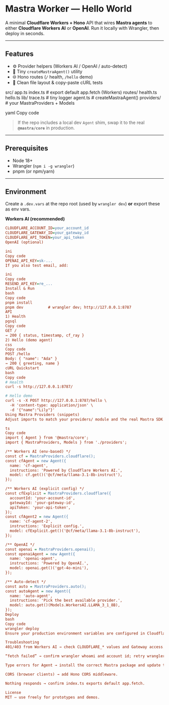 # Mastra Worker — Hello World

A minimal **Cloudflare Workers + Hono** API that wires **Mastra agents** to either **Cloudflare Workers AI** or **OpenAI**. Run it locally with Wrangler, then deploy in seconds.

---

## Features

- ⚙️ Provider helpers (Workers AI / OpenAI / auto-detect)
- 🤖 Tiny `createMastraAgent()` utility
- 🌐 Hono routes (`/` health, `/hello` demo)
- 🧱 Clean file layout & copy-paste cURL tests

src/
app.ts
index.ts # export default app.fetch (Workers)
routes/
health.ts
hello.ts
lib/
trace.ts # tiny logger
agent.ts # createMastraAgent()
providers/ # your MastraProviders + Models

yaml
Copy code

> If the repo includes a local dev `Agent` shim, swap it to the real **`@mastra/core`** in production.

---

## Prerequisites

- Node 18+
- Wrangler (`npm i -g wrangler`)
- pnpm (or npm/yarn)

---

## Environment

Create a `.dev.vars` at the repo root (used by `wrangler dev`) **or** export these as env vars.

**Workers AI (recommended)**

```ini
CLOUDFLARE_ACCOUNT_ID=your_account_id
CLOUDFLARE_GATEWAY_ID=your_gateway_id
CLOUDFLARE_API_TOKEN=your_api_token
OpenAI (optional)

ini
Copy code
OPENAI_API_KEY=sk-...
If you also test email, add:

ini
Copy code
RESEND_API_KEY=re_...
Install & Run
bash
Copy code
pnpm install
pnpm dev           # wrangler dev; http://127.0.0.1:8787
API
1) Health
pgsql
Copy code
GET /
→ 200 { status, timestamp, cf_ray }
2) Hello (demo agent)
css
Copy code
POST /hello
Body: { "name": "Ada" }
→ 200 { greeting, name }
cURL Quickstart
bash
Copy code
# Health
curl -s http://127.0.0.1:8787/

# Hello demo
curl -s -X POST http://127.0.0.1:8787/hello \
  -H 'content-type: application/json' \
  -d '{"name":"Lily"}'
Using Mastra Providers (snippets)
Adjust imports to match your providers/ module and the real Mastra SDK package name.

ts
Copy code
import { Agent } from '@mastra/core';
import { MastraProviders, Models } from './providers';

/** Workers AI (env-based) */
const cf = MastraProviders.cloudflare();
const cfAgent = new Agent({
  name: 'cf-agent',
  instructions: 'Powered by Cloudflare Workers AI.',
  model: cf.get()('@cf/meta/llama-3.1-8b-instruct'),
});

/** Workers AI (explicit config) */
const cfExplicit = MastraProviders.cloudflare({
  accountId: 'your-account-id',
  gatewayId: 'your-gateway-id',
  apiToken: 'your-api-token',
});
const cfAgent2 = new Agent({
  name: 'cf-agent-2',
  instructions: 'Explicit config.',
  model: cfExplicit.get()('@cf/meta/llama-3.1-8b-instruct'),
});

/** OpenAI */
const openai = MastraProviders.openai();
const openaiAgent = new Agent({
  name: 'openai-agent',
  instructions: 'Powered by OpenAI.',
  model: openai.get()('gpt-4o-mini'),
});

/** Auto-detect */
const auto = MastraProviders.auto();
const autoAgent = new Agent({
  name: 'auto-agent',
  instructions: 'Pick the best available provider.',
  model: auto.get()(Models.WorkersAI.LLAMA_3_1_8B),
});
Deploy
bash
Copy code
wrangler deploy
Ensure your production environment variables are configured in Cloudflare (Dashboard → Workers → Settings → Variables).

Troubleshooting
401/403 from Workers AI → check CLOUDFLARE_* values and Gateway access.

“fetch failed” → confirm wrangler whoami and account id; retry wrangler dev.

Type errors for Agent → install the correct Mastra package and update the import path.

CORS (browser clients) → add Hono CORS middleware.

Nothing responds → confirm index.ts exports default app.fetch.

License
MIT — use freely for prototypes and demos.
```
